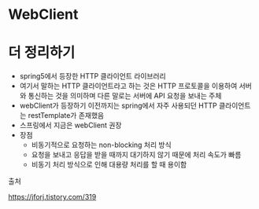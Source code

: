 # WebClient
# 더 정리하기


- spring5에서 등장한 HTTP 클라이언트 라이브러리
- 여기서 말하는 HTTP 클라이언트라고 하는 것은 HTTP 프로토콜을 이용하여 서버와 통신하는 것을 의미하며 다른 말로는 서버에 API 요청을 보내는 주체
- webClient가 등장하기 이전까지는 spring에서 자주 사용되던 HTTP 클라이언트는 restTemplate가 존재했음
- 스프링에서 지금은 webClient 권장
- 장점
  - 비동기적으로 요청하는 non-blocking 처리 방식
  - 요청을 보내고 응답을 받을 때까지 대기하지 않기 때문에 처리 속도가 빠름
  - 비동기 처리 방식으로 인해 대용량 처리를 할 때 용이함

출처

https://jforj.tistory.com/319
